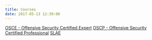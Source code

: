 ```yaml
---
title: Courses
date: 2017-05-13 12:39:08
---
```

[OSCE - Offensive Security Certified Expert](osce)
[OSCP - Offensive Security Certified Professional](oscp)
[SLAE](slae)
